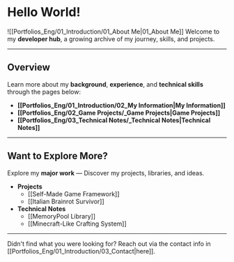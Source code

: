 # **Hello World!**

![[Portfolios_Eng/01_Introduction/01_About Me|01_About Me]]
Welcome to my **developer hub**, a growing archive of my journey, skills, and projects.

---
## **Overview**

Learn more about my **background**, **experience**, and **technical skills** through the pages below:
- **[[Portfolios_Eng/01_Introduction/02_My Information|My Information]]**
- **[[Portfolios_Eng/02_Game Projects/_Game Projects|Game Projects]]**
- **[[Portfolios_Eng/03_Technical Notes/_Technical Notes|Technical Notes]]**

---
## **Want to Explore More?**

Explore my **major work** — Discover my projects, libraries, and ideas.
- **Projects**
	- [[Self-Made Game Framework]]
	- [[Italian Brainrot Survivor]]
- **Technical Notes**
	- [[MemoryPool Library]]
	- [[Minecraft-Like Crafting System]]

---
Didn't find what you were looking for? Reach out via the contact info in [[Portfolios_Eng/01_Introduction/03_Contact|here]].